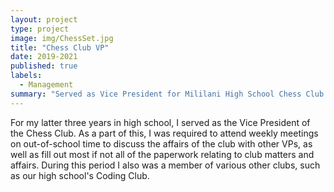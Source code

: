 ```yaml
---
layout: project
type: project
image: img/ChessSet.jpg
title: "Chess Club VP"
date: 2019-2021
published: true
labels:
  - Management
summary: "Served as Vice President for Mililani High School Chess Club."
---
```


For my latter three years in high school, I served as the Vice President of the Chess Club. As a part of this, I was required to attend weekly meetings on out-of-school time to discuss the affairs of the club with other VPs, as well as fill out most if not all of the paperwork relating to club matters and affairs. During this period I also was a member of various other clubs, such as our high school's Coding Club.
